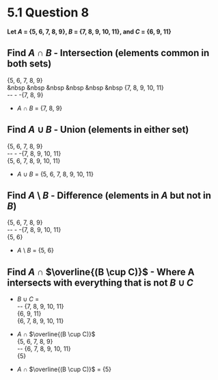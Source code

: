 # 5.1 Question 8

**Let $A$ = {5, 6, 7, 8, 9}, $B$ = {7, 8, 9, 10, 11}, and $C$ = {6, 9, 11}**

## **Find $A$ $\cap$ $B$** - Intersection (elements common in both sets)
{5, 6, 7, 8, 9}<br>
&nbsp &nbsp &nbsp &nbsp &nbsp &nbsp {7, 8, 9, 10, 11}<br>
-- - -{7, 8, 9}<br>

- $A$ $\cap$ $B$ = {7, 8, 9}

## **Find $A$ $\cup$ $B$** - Union (elements in either set)
{5, 6, 7, 8, 9}<br>
-- - -{7, 8, 9, 10, 11}<br>
{5, 6, 7, 8, 9, 10, 11}<br>

- $A$ $\cup$ $B$ = {5, 6, 7, 8, 9, 10, 11}

## **Find $A$ \ $B$** - Difference (elements in $A$ but not in $B$)
{5, 6, 7, 8, 9}<br>
-- - -{7, 8, 9, 10, 11}<br>
{5, 6}<br>

- $A$ \ $B$ = {5, 6}

## **Find $A$ $\cap$ $\overline{(B \cup C)}$** - Where A intersects with everything that is not $B$ $\cup$ $C$
- $B$ $\cup$ $C$ = <br>
-- {7, 8, 9, 10, 11}<br>
{6,       9,     11}<br>
{6, 7, 8, 9, 10, 11}<br>

- $A$ $\cap$ $\overline{(B \cup C)}$ <br>
{5, 6, 7, 8, 9}<br>
-- {6, 7, 8, 9, 10, 11}<br>
{5}<br>

- $A$ $\cap$ $\overline{(B \cup C)}$ = {5}
